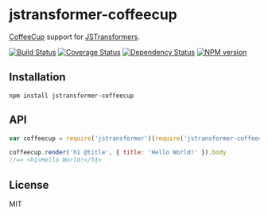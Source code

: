 # jstransformer-coffeecup

[CoffeeCup](http://npm.im/coffeecup) support for [JSTransformers](http://github.com/jstransformers).

[![Build Status](https://img.shields.io/travis/jstransformers/jstransformer-coffeecup/master.svg)](https://travis-ci.org/jstransformers/jstransformer-coffeecup)
[![Coverage Status](https://img.shields.io/coveralls/jstransformers/jstransformer-coffeecup/master.svg)](https://coveralls.io/r/jstransformers/jstransformer-coffeecup?branch=master)
[![Dependency Status](https://img.shields.io/david/jstransformers/jstransformer-coffeecup/master.svg)](http://david-dm.org/jstransformers/jstransformer-coffeecup)
[![NPM version](https://img.shields.io/npm/v/jstransformer-coffeecup.svg)](https://www.npmjs.org/package/jstransformer-coffeecup)

## Installation

    npm install jstransformer-coffeecup

## API

```js
var coffeecup = require('jstransformer')(require('jstransformer-coffeecup'))

coffeecup.render('h1 @title', { title: 'Hello World!' }).body
//=> <h1>Hello World!</h1>
```

## License

MIT
